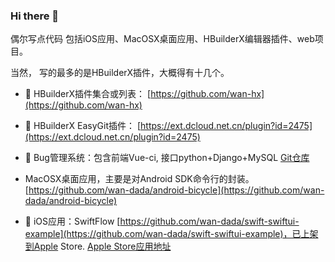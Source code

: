 ### Hi there 👋

<!--
**wan-dada/wan-dada** is a ✨ _special_ ✨ repository because its `README.md` (this file) appears on your GitHub profile.

Here are some ideas to get you started:

- 🔭 I’m currently working on ...
- 🌱 I’m currently learning ...
- 👯 I’m looking to collaborate on ...
- 🤔 I’m looking for help with ...
- 💬 Ask me about ...
- 📫 How to reach me: ...
- 😄 Pronouns: ...
- ⚡ Fun fact: ...
-->

偶尔写点代码 包括iOS应用、MacOSX桌面应用、HBuilderX编辑器插件、web项目。

当然， 写的最多的是HBuilderX插件，大概得有十几个。

- 🌱 HBuilderX插件集合或列表： [https://github.com/wan-hx](https://github.com/wan-hx)
- 🌱 HBuilderX EasyGit插件： [https://ext.dcloud.net.cn/plugin?id=2475](https://ext.dcloud.net.cn/plugin?id=2475)
- 🌱 Bug管理系统：包含前端Vue-ci, 接口python+Django+MySQL [Git仓库](https://github.com/HereDesk)

- MacOSX桌面应用，主要是对Android SDK命令行的封装。[https://github.com/wan-dada/android-bicycle](https://github.com/wan-dada/android-bicycle)
-  iOS应用：SwiftFlow [https://github.com/wan-dada/swift-swiftui-example](https://github.com/wan-dada/swift-swiftui-example)，已上架到Apple Store. [Apple Store应用地址](https://apps.apple.com/cn/app/swiftflow/id1643821819)
